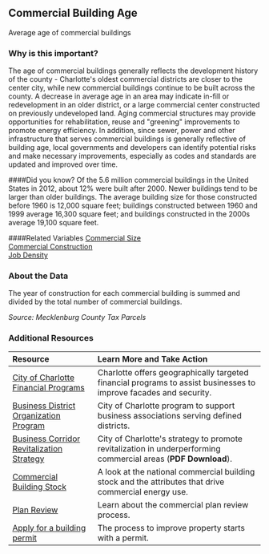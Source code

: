 ## Commercial Building Age
Average age of commercial buildings

### Why is this important?
The age of commercial buildings generally reflects the development history of the county - Charlotte's oldest commercial districts are closer to the center city, while new commercial buildings continue to be built across the county. A decrease in average age in an area may indicate in-fill or redevelopment in an older district, or a large commercial center constructed on previously undeveloped land. Aging commercial structures may provide opportunities for rehabilitation, reuse and "greening" improvements to promote energy efficiency. In addition, since sewer, power and other infrastructure that serves commercial buildings is generally reflective of building age, local governments and developers can identify potential risks and make necessary improvements, especially as codes and standards are updated and improved over time.

####Did you know?
Of the 5.6 million commercial buildings in the United States in 2012, about 12% were built after 2000. Newer buildings tend to be larger than older buildings. The average building size for those constructed before 1960 is 12,000 square feet; buildings constructed between 1960 and 1999 average 16,300 square feet; and buildings constructed in the 2000s average 19,100 square feet.
 
####Related Variables
<a href="javascript:void(0)" onclick="model.metricId = 'm41'">Commercial Size</a>  
<a href="javascript:void(0)" onclick="model.metricId = 'm19'">Commercial Construction</a>  
<a href="javascript:void(0)" onclick="model.metricId = 'm75'">Job Density</a>  

### About the Data
The year of construction for each commercial building is summed and divided by the total number of commercial buildings.

_Source: Mecklenburg County Tax Parcels_

### Additional Resources
|Resource | Learn More and Take Action | 
|:--- | :--- |
|[City of Charlotte Financial Programs](http://charmeck.org/CITY/CHARLOTTE/NBS/ED/FINANCIALPROGRAMS/Pages/default.aspx)| Charlotte offers geographically targeted financial programs to assist businesses to improve facades and security.
|[Business District Organization Program](http://charmeck.org/city/charlotte/nbs/ed/financialprograms/pages/bdop.aspx) |City of Charlotte program to support business associations serving defined districts.
|[Business Corridor Revitalization Strategy](http://charmeck.org/city/charlotte/nbs/ed/revitalization/Documents/Business%20Corridor%20Plan%20March%2026,%202012%20Council%20Meeting%20Final.pdf)| City of Charlotte's strategy to promote revitalization in underperforming commercial areas (**PDF Download**).
|[Commercial Building Stock](http://www.eia.gov/consumption/commercial/index.cfm) | A look at the national commercial building stock and the attributes that drive commercial energy use.
|[Plan Review](http://charmeck.org/mecklenburg/county/HealthDepartment/EnvironmentalHealth/Programs-Services/PlanReview/Pages/PlanReviewQA.aspx)| Learn about the commercial plan review process.
|[Apply for a building permit](http://charmeck.org/development/Pages/default.aspx)| The process to improve property starts with a permit.